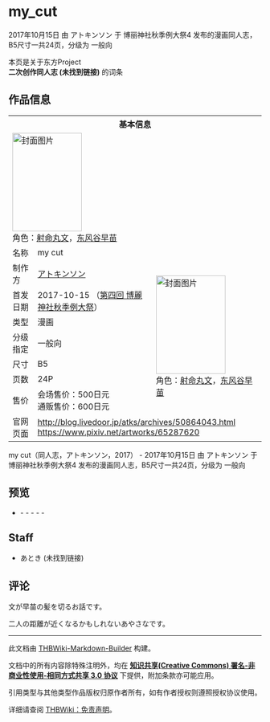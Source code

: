 # my_cut

<!-- source html: G:\repos\THBWiki-Markdown-Builder\THBWikiMarkdown\Temp\main\2\21\ns0%3Amy_cut.html -->

2017年10月15日 由 アトキンソン 于 博丽神社秋季例大祭4 发布的漫画同人志，B5尺寸一共24页，分级为 一般向

本页是关于东方Project  
 **二次创作同人志 (未找到链接)** 的词条
## 作品信息

<table><tbody><tr><th colspan="3">基本信息</th></tr><tr><td class="cover-artwork-mobile" colspan="2"><a href="./文件-my_cut封面.jpg.md" class="image" title="封面图片"><img alt="封面图片" src="https://upload.thwiki.cc/thumb/6/6f/my_cut%E5%B0%81%E9%9D%A2.jpg/138px-my_cut%E5%B0%81%E9%9D%A2.jpg" decoding="async" loading="lazy" width="138" height="196" srcset="https://upload.thwiki.cc/thumb/6/6f/my_cut%E5%B0%81%E9%9D%A2.jpg/207px-my_cut%E5%B0%81%E9%9D%A2.jpg 1.5x, https://upload.thwiki.cc/thumb/6/6f/my_cut%E5%B0%81%E9%9D%A2.jpg/276px-my_cut%E5%B0%81%E9%9D%A2.jpg 2x" data-file-width="1000" data-file-height="1422"></a><div class="cover-char">角色：<a href="./射命丸文.md" title="射命丸文">射命丸文</a>，<a href="./东风谷早苗.md" title="东风谷早苗">东风谷早苗</a></div></td>
</tr><tr><td class="label">名称</td><td colspan="2"> my cut </td></tr><tr><td class="label">制作方</td><td><a href="./アトキンソン.md" title="アトキンソン">アトキンソン</a></td><td class="cover-artwork" rowspan="7" style="min-width:196px;"><a href="./文件-my_cut封面.jpg.md" class="image" title="封面图片"><img alt="封面图片" src="https://upload.thwiki.cc/thumb/6/6f/my_cut%E5%B0%81%E9%9D%A2.jpg/138px-my_cut%E5%B0%81%E9%9D%A2.jpg" decoding="async" loading="lazy" width="138" height="196" srcset="https://upload.thwiki.cc/thumb/6/6f/my_cut%E5%B0%81%E9%9D%A2.jpg/207px-my_cut%E5%B0%81%E9%9D%A2.jpg 1.5x, https://upload.thwiki.cc/thumb/6/6f/my_cut%E5%B0%81%E9%9D%A2.jpg/276px-my_cut%E5%B0%81%E9%9D%A2.jpg 2x" data-file-width="1000" data-file-height="1422"></a><div class="cover-char">角色：<a href="./射命丸文.md" title="射命丸文">射命丸文</a>，<a href="./东风谷早苗.md" title="东风谷早苗">东风谷早苗</a></div></td>
</tr><tr><td class="label">首发日期</td><td>2017-10-15&#160;（<a href="/展会作品列表?e=%E5%8D%9A%E4%B8%BD%E7%A5%9E%E7%A4%BE%E7%A7%8B%E5%AD%A3%E4%BE%8B%E5%A4%A7%E7%A5%AD%234">第四回 博麗神社秋季例大祭</a>）</td></tr><tr><td class="label">类型</td><td>漫画</td></tr><tr><td class="label">分级指定</td><td>一般向</td></tr><tr><td class="label">尺寸</td><td>B5</td></tr><tr><td class="label">页数</td><td>24P</td></tr><tr><td class="label">售价</td><td>会场售价：500日元<br>通贩售价：600日元</td></tr>
<tr><td class="label">官网页面</td><td colspan="2"><a rel="nofollow" class="external free" href="http://blog.livedoor.jp/atks/archives/50864043.html">http://blog.livedoor.jp/atks/archives/50864043.html</a><br><a rel="nofollow" class="external free" href="https://www.pixiv.net/artworks/65287620">https://www.pixiv.net/artworks/65287620</a></td></tr></tbody></table>

my cut（同人志，アトキンソン，2017） - 2017年10月15日 由 アトキンソン 于 博丽神社秋季例大祭4 发布的漫画同人志，B5尺寸一共24页，分级为 一般向
## 预览
- [](./文件-my_cut预览图1.jpg.md)- [](./文件-my_cut预览图2.jpg.md)- [](./文件-my_cut预览图3.jpg.md)- [](./文件-my_cut预览图4.jpg.md)- [](./文件-my_cut预览图5.jpg.md)- [](./文件-my_cut预览图6.jpg.md)

## Staff
- あとき (未找到链接)

## 评论
  
文が早苗の髪を切るお話です。  

二人の距離が近くなるかもしれないあやさなです。
  
  
  

  





---

此文档由 [THBWiki-Markdown-Builder](https://github.com/Delsin-Yu/THBWiki-Markdown-Builder) 构建。

文档中的所有内容除特殊注明外，均在 [**知识共享(Creative Commons) 署名-非商业性使用-相同方式共享 3.0 协议**](https://creativecommons.org/licenses/by-sa/3.0/deed.zh-hans) 下提供，附加条款亦可能应用。

引用类型与其他类型作品版权归原作者所有，如有作者授权则遵照授权协议使用。

详细请查阅 [THBWiki：免责声明](https://thbwiki.cc/THBWiki:%E5%85%8D%E8%B4%A3%E5%A3%B0%E6%98%8E)。

